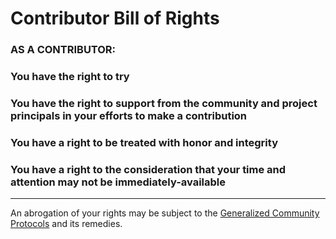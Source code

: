 # Contributor Bill of Rights

### AS A CONTRIBUTOR:

### You have the right to try

### You have the right to support from the community and project principals in your efforts to make a contribution

### You have a right to be treated with honor and integrity

### You have a right to the consideration that your time and attention may not be immediately-available

- - -

An abrogation of your rights may be subject to the [Generalized Community Protocols](https://github.com/eventide-project/contributor-assets/blob/master/protocols/generalized-community-protocols.md) and its remedies.
